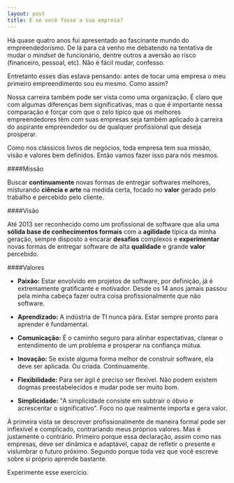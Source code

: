 ```yaml
---
layout: post
title: E se você fosse a sua empresa?
---
```


Há quase quatro anos fui apresentado ao fascinante mundo do empreendedorismo. De lá para cá venho me debatendo na tentativa de mudar o _mindset_ de funcionário, dentre outros a aversão ao risco (financeiro, pessoal, etc). Não é fácil mudar, confesso.

Entretanto esses dias estava pensando: antes de tocar uma empresa o meu primeiro empreendimento sou eu mesmo. Como assim?

Nossa carreira também pode ser vista como uma organização. É claro que com algumas diferenças bem significativas, mas o que é importante nessa comparação é forçar com que o zelo típico que os melhores empreendedores têm com suas empresas seja também aplicado à carreira do aspirante empreendedor ou de qualquer profissional que deseja prosperar.

Como nos clássicos livros de negócios, toda empresa tem sua missão, visão e valores bem definidos. Então vamos fazer isso para nós mesmos.

####Missão

Buscar __continuamente__ novas formas de entregar softwares melhores, misturando __ciência e arte__ na medida certa, focado no __valor__ gerado pelo trabalho e percebido pelo cliente.

####Visão

Até 2013 ser reconhecido como um profissional de software que alia uma __sólida base de conhecimentos formais__ com a __agilidade__ típica da minha geração, sempre disposto a encarar __desafios__ complexos e __experimentar__ novas formas de entregar software de alta __qualidade__ e grande __valor__ percebido.

####Valores

* __Paixão:__ Estar envolvido em projetos de software, por definição, já é extremamente gratificante e motivador. Desde os 14 anos jamais passou pela minha cabeça fazer outra coisa profissionalmente que não software.

* __Aprendizado:__ A indústria de TI nunca pára. Estar sempre pronto para aprender é fundamental.

* __Comunicação:__ É o caminho seguro para alinhar espectativas, clarear o entendimento de um problema e prosperar na confiança mútua.

* __Inovação:__ Se existe alguma forma melhor de construir software, ela deve ser aplicada. Ou criada. Continuamente.

* __Flexibilidade:__ Para ser ágil é preciso ser flexível. Não podem existem dogmas preestabelecidos e mudar pode ser muito bom.

* __Simplicidade:__ "A simplicidade consiste em subtrair o óbvio e acrescentar o significativo". Foco no que realmente importa e gera valor.


À primeira vista se descrever profissionalmente de maneira formal pode ser inflexível e complicado, contrariando meus próprios valores. Mas é justamente o contrário. Primeiro porque essa declaração, assim como nas empresas, deve ser dinâmica e adaptável, capaz de refletir o presente e vislumbrar o futuro próximo. Segundo porque toda vez que você escreve sobre si próprio aprende bastante.

Experimente esse exercício.
